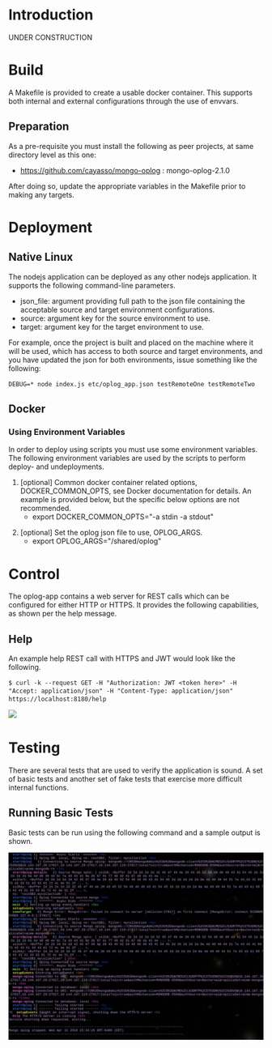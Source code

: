 # Introduction
UNDER CONSTRUCTION

# Build
A Makefile is provided to create a usable docker container.  This supports both internal and external configurations through the use of envvars.

## Preparation
As a pre-requisite you must install the following as peer projects, at same directory level as this one:
- https://github.com/cayasso/mongo-oplog : mongo-oplog-2.1.0

After doing so, update the appropriate variables in the Makefile prior to making any targets.

# Deployment

## Native Linux
The nodejs application can be deployed as any other nodejs application.  It supports the following command-line parameters.
- json_file: argument providing full path to the json file containing the acceptable source and target environment configurations.
- source: argument key for the source environment to use.
- target: argument key for the target environment to use.

For example, once the project is built and placed on the machine where it will be used, which has access to both source and target environments, and you have updated the json for both environments, issue something like the following:
```
DEBUG=* node index.js etc/oplog_app.json testRemoteOne testRemoteTwo
```

## Docker

### Using Environment Variables
In order to deploy using scripts you must use some environment variables. The following environment variables are used by the scripts to perform deploy- and undeployments.
<p>
<ol>
<li>[optional] Common docker container related options, DOCKER_COMMON_OPTS, see Docker documentation for details.  An example is provided below, but the specific below options are not recommended.
<ul>
<li>export DOCKER_COMMON_OPTS="-a stdin -a stdout"
</ul>
<p>
<li>[optional] Set the oplog json file to use, OPLOG_ARGS.
<ul>
<li>export OPLOG_ARGS="/shared/oplog"
</ul>
<p>
</ol>

# Control
The oplog-app contains a web server for REST calls which can be configured for either HTTP or HTTPS. It provides the following capabilities, as shown per the help message.

## Help
An example help REST call with HTTPS and JWT would look like the following.
```
$ curl -k --request GET -H "Authorization: JWT <token here>" -H "Accept: application/json" -H "Content-Type: application/json" https://localhost:8180/help
```

![](images/oplog_app_help.jpg)

# Testing
There are several tests that are used to verify the application is sound.  A set of basic tests and another set of fake tests that exercise more difficult internal functions.

## Running Basic Tests
Basic tests can be run using the following command and a sample output is shown.


![](images/oplog_app_basictestouput.jpg)

